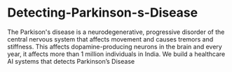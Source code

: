 # Detecting-Parkinson-s-Disease
The Parkison's disease is a neurodegenerative, progressive disorder of the central nervous system that affects movement and causes tremors and stiffness. This affects dopamine-producing neurons in the brain and every year, it affects more than 1 million individuals in India. We build a healthcare AI systems that detects Parkinson’s Disease
